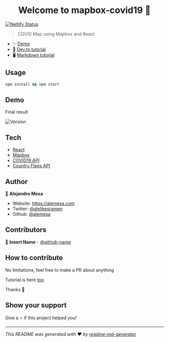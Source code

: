 <h1 align="center">Welcome to mapbox-covid19 👋</h1>

[![Netlify Status](https://api.netlify.com/api/v1/badges/815ced63-ca4b-4f24-85df-a934b17c6b13/deploy-status)](https://app.netlify.com/sites/covid-19-weeboo/deploys)

> COVID Map using Mapbox and React

- ✨ [Demo](https://mapbox-covid19.netlify.com/)
- 📝 [Dev.to tutorial](https://dev.to/alemesa/how-to-create-a-covid-19-map-with-mapbox-and-react-3jgf)
- 🖥️ [Markdown tutorial](./TUTORIAL.md)

## Usage

```sh
npm install && npm start
```

## Demo

Final result

<img alt="Version" src="./screens/step_4.png" />

## Tech

- [React](https://create-react-app.dev/)
- [Mapbox](https://www.mapbox.com/)
- [COVID19 API](https://docs.corona.lmao-xd.wtf/version-2)
- [Country Flags API](https://www.countryflags.io)

## Author

👤 **Alejandro Mesa**

- Website: https://alemesa.com
- Twitter: [@alelikesramen](https://twitter.com/alelikesramen)
- Github: [@alemesa](https://github.com/alemesa)

## Contributors

👤 **Insert Name** - [@github-name](https://github.com/username)

## How to contribute

No limitations, feel free to make a PR about anything

Tutorial is here [too](./TUTORIAL.md)

Thanks 🙏

## Show your support

Give a ⭐️ if this project helped you!

---

_This README was generated with ❤️ by [readme-md-generator](https://github.com/kefranabg/readme-md-generator)_
